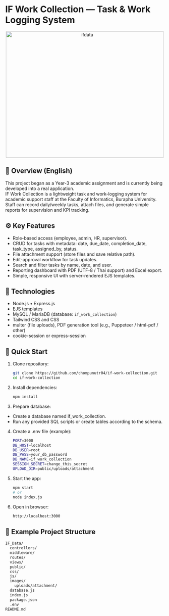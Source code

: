 # IF Work Collection — Task & Work Logging System

<p align="center">
 <img width="500" height="400" alt="ifdata" src="https://github.com/user-attachments/assets/43b29a11-d3cb-47a6-bf56-c0fca732d29d" />
</p>

## 📘 Overview (English)
This project began as a Year-3 academic assignment and is currently being developed into a real application.  
IF Work Collection is a lightweight task and work-logging system for academic support staff at the Faculty of Informatics, Burapha University.  
Staff can record daily/weekly tasks, attach files, and generate simple reports for supervision and KPI tracking.

## ⚙️ Key Features
- Role-based access (employee, admin, HR, supervisor).  
- CRUD for tasks with metadata: date, due_date, completion_date, task_type, assigned_by, status.  
- File attachment support (store files and save relative path).  
- Edit-approval workflow for task updates.  
- Search and filter tasks by name, date, and user.  
- Reporting dashboard with PDF (UTF-8 / Thai support) and Excel export.  
- Simple, responsive UI with server-rendered EJS templates.

## 🧠 Technologies
- Node.js • Express.js  
- EJS templates  
- MySQL / MariaDB (database: `if_work_collection`)  
- Tailwind CSS and CSS
- multer (file uploads), PDF generation tool (e.g., Puppeteer / html-pdf / other)  
- cookie-session or express-session

## 🚀 Quick Start
1. Clone repository:
   ```bash
   git clone https://github.com/chompunutr04/if-work-collection.git
   cd if-work-collection
2. Install dependencies:
   ```bash
   npm install

3. Prepare database:
  - Create a database named if_work_collection.
  - Run any provided SQL scripts or create tables according to the schema.

4. Create a .env file (example):
    ```bash
    PORT=3000
    DB_HOST=localhost
    DB_USER=root
    DB_PASS=your_db_password
    DB_NAME=if_work_collection
    SESSION_SECRET=change_this_secret
    UPLOAD_DIR=public/uploads/attachment

5. Start the app:
   ```bash
   npm start
   # or
   node index.js

6. Open in browser:
   ```bash
   http://localhost:3000

## 📁 Example Project Structure
   ```bash
   IF_Data/
     controllers/
     middleware/
     routes/
     views/
     public/
     css/
     js/
     images/
       uploads/attachment/
     database.js
     index.js
     package.json
     .env
   README.md


